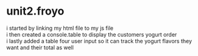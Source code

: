 # unit2.froyo
i started by linking my html file to my js file<br>
i then created a console.table to display the customers yogurt order <br>
i lastly added a table four user input so it can track the yogurt flavors they want and their total as well<br>